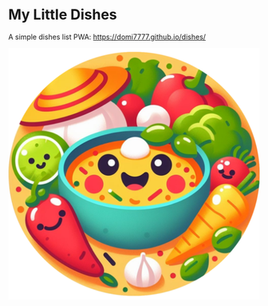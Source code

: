 # My Little Dishes
A simple dishes list PWA: https://domi7777.github.io/dishes/

![icon](./public/icons/pwa-512x512.png)
